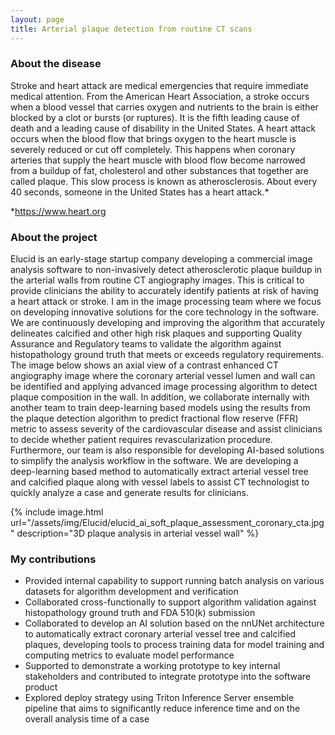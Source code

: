 ```yaml
---
layout: page
title: Arterial plaque detection from routine CT scans
---
```


### About the disease
Stroke and heart attack are medical emergencies that require immediate medical attention. From the American Heart Association, a stroke occurs when a blood vessel that carries oxygen and nutrients to the brain is either blocked by a clot or bursts (or ruptures). It is the fifth leading cause of death and a leading cause of disability in the United States. A heart attack occurs when the blood flow that brings oxygen to the heart muscle is severely reduced or cut off completely. This happens when coronary arteries that supply the heart muscle with blood flow become narrowed from a buildup of fat, cholesterol and other substances that together are called plaque. This slow process is known as atherosclerosis. About every 40 seconds, someone in the United States has a heart attack.*

*<https://www.heart.org>


### About the project
Elucid is an early-stage startup company developing a commercial image analysis software to non-invasively detect atherosclerotic plaque buildup in the arterial walls from routine CT angiography images. This is critical to provide clinicians the ability to accurately identify patients at risk of having a heart attack or stroke. I am in the image processing team where we focus on developing innovative solutions for the core technology in the software. We are continuously developing and improving the algorithm that accurately delineates calcified and other high risk plaques and supporting Quality Assurance and Regulatory teams to validate the algorithm against histopathology ground truth that meets or exceeds regulatory requirements. The image below shows an axial view of a contrast enhanced CT angiography image where the coronary arterial vessel lumen and wall can be identified and applying advanced image processing algorithm to detect plaque composition in the wall. In addition, we collaborate internally with another team to train deep-learning based models using the results from the plaque detection algorithm to predict fractional flow reserve (FFR) metric to assess severity of the cardiovascular disease and assist clinicians to decide whether patient requires revascularization procedure. Furthermore, our team is also responsible for developing AI-based solutions to simplify the analysis workflow in the software. We are developing a deep-learning based method to automatically extract arterial vessel tree and calcified plaque along with vessel labels to assist CT technologist to quickly analyze a case and generate results for clinicians. 

{% include image.html url="/assets/img/Elucid/elucid_ai_soft_plaque_assessment_coronary_cta.jpg" description="3D plaque analysis in arterial vessel wall" %}


### My contributions
* Provided internal capability to support running batch analysis on various datasets for algorithm development and verification
* Collaborated cross-functionally to support algorithm validation against histopathology ground truth and FDA 510(k) submission
* Collaborated to develop an AI solution based on the nnUNet architecture to automatically extract coronary arterial vessel tree and calcified plaques, developing tools to process training data for model training and computing metrics to evaluate model performance
* Supported to demonstrate a working prototype to key internal stakeholders and contributed to integrate prototype into the software product
* Explored deploy strategy using Triton Inference Server ensemble pipeline that aims to significantly reduce inference time and on the overall analysis time of a case 
